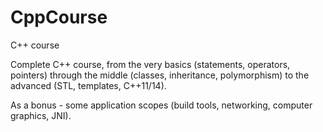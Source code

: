 # CppCourse
C++ course

Complete C++ course, from the very basics (statements, operators, pointers) 
through the middle (classes, inheritance, polymorphism) 
to the advanced (STL, templates, C++11/14).

As a bonus - some application scopes (build tools, networking, computer graphics, JNI).

